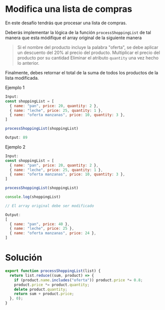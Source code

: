 # Modifica una lista de compras

En este desafío tendrás que procesar una lista de compras.

Deberás implementar la lógica de la función `processShoppingList` de tal manera que esta módifique el array original de la siguiente manera

> Si el nombre del producto incluye la palabra "oferta", se debe aplicar un descuento del 20% al precio del producto.
> Multiplicar el precio del producto por su cantidad
> Eliminar el atributo `quantity` una vez hecho lo anterior.

Finalmente, debes retornar el total de la suma de todos los productos de la lista modificada.

Ejemplo 1

```javascript
Input:
const shoppingList = [
  { name: "pan", price: 20, quantity: 2 },
  { name: "leche", price: 25, quantity: 1 },
  { name: "oferta manzanas", price: 10, quantity: 3 },
]

processShoppingList(shoppingList)

Output: 89
```

Ejemplo 2

```javascript
Input:
const shoppingList = [
  { name: "pan", price: 20, quantity: 2 },
  { name: "leche", price: 25, quantity: 1 },
  { name: "oferta manzanas", price: 10, quantity: 3 },
]

processShoppingList(shoppingList)

console.log(shoppingList)

// El array original debe ser modificado

Output:
[
  { name: "pan", price: 40 },
  { name: "leche", price: 25 },
  { name: "oferta manzanas", price: 24 },
]
```

# Solución

```javascript
export function processShoppingList(list) {
  return list.reduce((sum, product) => {
    if (product.name.includes("oferta")) product.price *= 0.8;
    product.price *= product.quantity;
    delete product.quantity;
    return sum + product.price;
  }, 0);
}
```
